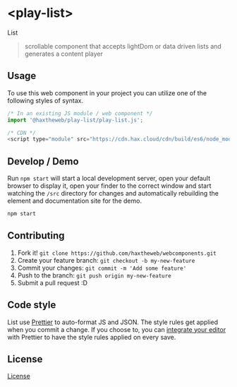 # &lt;play-list&gt;

List
> scrollable component that accepts lightDom or data driven lists and generates a content player

## Usage
To use this web component in your project you can utilize one of the following styles of syntax.

```js
/* In an existing JS module / web component */
import '@haxtheweb/play-list/play-list.js';

/* CDN */
<script type="module" src="https://cdn.hax.cloud/cdn/build/es6/node_modules/@haxtheweb/play-list/play-list.js"></script>
```

## Develop / Demo
Run `npm start` will start a local development server, open your default browser to display it, open your finder to the correct window and start watching the `/src` directory for changes and automatically rebuilding the element and documentation site for the demo.
```bash
npm start
```


## Contributing

1. Fork it! `git clone https://github.com/haxtheweb/webcomponents.git`
2. Create your feature branch: `git checkout -b my-new-feature`
3. Commit your changes: `git commit -m 'Add some feature'`
4. Push to the branch: `git push origin my-new-feature`
5. Submit a pull request :D

## Code style

List  use [Prettier][prettier] to auto-format JS and JSON.  The style rules get applied when you commit a change.  If you choose to, you can [integrate your editor][prettier-ed] with Prettier to have the style rules applied on every save.

[prettier]: https://github.com/prettier/prettier/
[prettier-ed]: https://github.com/prettier/prettier/#editor-integration
[polyserve]: https://github.com/Polymer/polyserve
[web-component-tester]: https://github.com/Polymer/web-component-tester

## License
[ License](http://opensource.org/licenses/)
